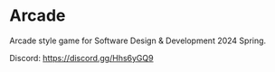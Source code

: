 # Arcade
Arcade style game for Software Design & Development 2024 Spring.

Discord: https://discord.gg/Hhs6yGQ9

